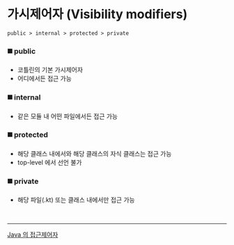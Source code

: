 # 가시제어자 (Visibility modifiers)

```
public > internal > protected > private
```

### ◼️ public
- 코틀린의 기본 가시제어자
- 어디에서든 접근 가능

### ◼️ internal
- 같은 모듈 내 어떤 파일에서든 접근 가능

### ◼️ protected
- 해당 클래스 내에서와 해당 클래스의 자식 클래스는 접근 가능
- top-level 에서 선언 불가

### ◼️ private
- 해당 파일(.kt) 또는 클래스 내에서만 접근 가능

</br>

---  
[Java 의 접근제어자](https://github.com/memeze/TIL/blob/main/Java/AccessModifiers.md)
